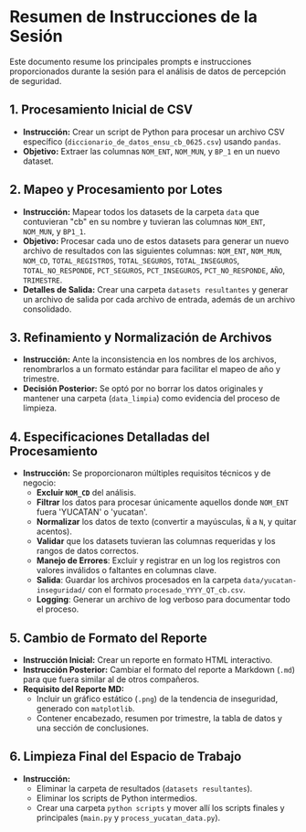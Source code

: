# Resumen de Instrucciones de la Sesión

Este documento resume los principales prompts e instrucciones proporcionados durante la sesión para el análisis de datos de percepción de seguridad.

## 1. Procesamiento Inicial de CSV

- **Instrucción:** Crear un script de Python para procesar un archivo CSV específico (`diccionario_de_datos_ensu_cb_0625.csv`) usando `pandas`.
- **Objetivo:** Extraer las columnas `NOM_ENT`, `NOM_MUN`, y `BP_1` en un nuevo dataset.

## 2. Mapeo y Procesamiento por Lotes

- **Instrucción:** Mapear todos los datasets de la carpeta `data` que contuvieran "cb" en su nombre y tuvieran las columnas `NOM_ENT`, `NOM_MUN`, y `BP1_1`.
- **Objetivo:** Procesar cada uno de estos datasets para generar un nuevo archivo de resultados con las siguientes columnas: `NOM_ENT`, `NOM_MUN`, `NOM_CD`, `TOTAL_REGISTROS`, `TOTAL_SEGUROS`, `TOTAL_INSEGUROS`, `TOTAL_NO_RESPONDE`, `PCT_SEGUROS`, `PCT_INSEGUROS`, `PCT_NO_RESPONDE`, `AÑO`, `TRIMESTRE`.
- **Detalles de Salida:** Crear una carpeta `datasets resultantes` y generar un archivo de salida por cada archivo de entrada, además de un archivo consolidado.

## 3. Refinamiento y Normalización de Archivos

- **Instrucción:** Ante la inconsistencia en los nombres de los archivos, renombrarlos a un formato estándar para facilitar el mapeo de año y trimestre.
- **Decisión Posterior:** Se optó por no borrar los datos originales y mantener una carpeta (`data_limpia`) como evidencia del proceso de limpieza.

## 4. Especificaciones Detalladas del Procesamiento

- **Instrucción:** Se proporcionaron múltiples requisitos técnicos y de negocio:
    - **Excluir `NOM_CD`** del análisis.
    - **Filtrar** los datos para procesar únicamente aquellos donde `NOM_ENT` fuera 'YUCATAN' o 'yucatan'.
    - **Normalizar** los datos de texto (convertir a mayúsculas, `Ñ` a `N`, y quitar acentos).
    - **Validar** que los datasets tuvieran las columnas requeridas y los rangos de datos correctos.
    - **Manejo de Errores**: Excluir y registrar en un log los registros con valores inválidos o faltantes en columnas clave.
    - **Salida**: Guardar los archivos procesados en la carpeta `data/yucatan-inseguridad/` con el formato `procesado_YYYY_QT_cb.csv`.
    - **Logging**: Generar un archivo de log verboso para documentar todo el proceso.

## 5. Cambio de Formato del Reporte

- **Instrucción Inicial:** Crear un reporte en formato HTML interactivo.
- **Instrucción Posterior:** Cambiar el formato del reporte a Markdown (`.md`) para que fuera similar al de otros compañeros.
- **Requisito del Reporte MD:**
    - Incluir un gráfico estático (`.png`) de la tendencia de inseguridad, generado con `matplotlib`.
    - Contener encabezado, resumen por trimestre, la tabla de datos y una sección de conclusiones.

## 6. Limpieza Final del Espacio de Trabajo

- **Instrucción:**
    - Eliminar la carpeta de resultados (`datasets resultantes`).
    - Eliminar los scripts de Python intermedios.
    - Crear una carpeta `python scripts` y mover allí los scripts finales y principales (`main.py` y `process_yucatan_data.py`).
